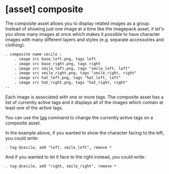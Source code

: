 
# [asset] composite

The composite asset allows you to display related images as a group. Instead of showing just
one image at a time like the imagepack asset, it let's you show many images at once which
makes it possible to have character images with many different layers and styles
(e.g. separate accessoires and clothing).

```xml
. composite name cecile :
    . image src base_left.png, tags left
    . image src base_right.png, tags right
    . image src smile_left.png, tags "smile_left, left"
    . image src smile_right.png, tags "smile_right, right"
    . image src hat_left.png, tags "hat_left, left"
    . image src hat_right.png, tags "hat_right, right"
--
```

Each image is associated with one or more tags. The composite asset has a list of currently
active tags and it displays all of the images which contain at least one of the active tags.

You can use the [tag](tag.md) command to change the currently active
tags on a composite asset.

In the example above, if you wanted to show the character facing to the left, you could write:

    . tag @cecile, add "left, smile_left", remove *

And if you wanted to let it face to the right instead, you could write:

    . tag @cecile, add "right, smile_right", remove *
